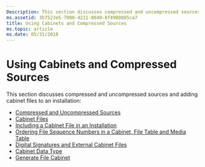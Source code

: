 ```yaml
---
Description: This section discusses compressed and uncompressed sources and adding cabinet files to a Windows Installer installation.
ms.assetid: 3b7523e5-7000-4211-8040-8f4980885ca7
title: Using Cabinets and Compressed Sources
ms.topic: article
ms.date: 05/31/2018
---
```


# Using Cabinets and Compressed Sources

This section discusses compressed and uncompressed sources and adding cabinet files to an installation:

-   [Compressed and Uncompressed Sources](compressed-and-uncompressed-sources.md)
-   [Cabinet Files](cabinet-files.md)
-   [Including a Cabinet File in an Installation](including-a-cabinet-file-in-an-installation.md)
-   [Ordering File Sequence Numbers in a Cabinet, File Table and Media Table](ordering-file-sequence-numbers-in-a-cabinet-file-table-and-media-table.md)
-   [Digital Signatures and External Cabinet Files](digital-signatures-and-external-cabinet-files.md)
-   [Cabinet Data Type](cabinet.md)
-   [Generate File Cabinet](generate-file-cabinet.md)

 

 




